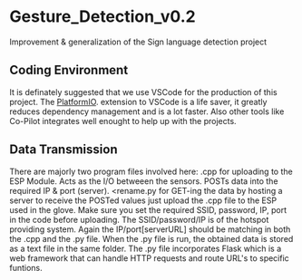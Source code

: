 # Gesture_Detection_v0.2
Improvement &amp; generalization of the Sign language detection project
## Coding Environment
It is definately suggested that we use VSCode for the production of this project.
The [PlatformIO](https://platformio.org/install/ide?install=vscode). extension to VSCode is a life saver, it greatly reduces dependency management and is a lot faster. Also other tools like Co-Pilot integrates well enought to help up with the projects.
## Data Transmission
There are majorly two program files involved here:
<rename>.cpp for uploading to the ESP Module. Acts as the I/O betweeen the sensors. POSTs data into the required IP & port (server).
<rename.py for GET-ing the data by hosting a server to receive the POSTed values
just upload the .cpp file to the ESP used in the glove. Make sure you set the required SSID, password, IP, port in the code before uploading. The SSID/password/IP is of the hotspot providing system. Again the IP/port[serverURL] should be matching in both the .cpp and the .py file.
When the .py file is run, the obtained data is stored as a text file in the same folder. The .py file incorporates Flask which is a web framework that can handle HTTP requests and route URL's to specific funtions.
